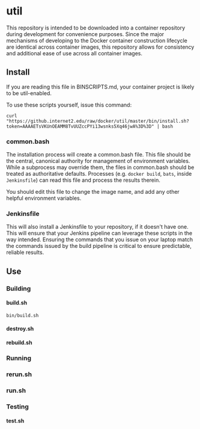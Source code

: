 # util

This repository is intended to be downloaded into a container repository during development for convenience purposes.  Since the major mechanisms of developing to the Docker container construction lifecycle are identical across container images, this repository allows for consistency and additional ease of use across all container images.

## Install

If you are reading this file in BINSCRIPTS.md, your container project is likely to be util-enabled.

To use these scripts yourself, issue this command:

```
curl "https://github.internet2.edu/raw/docker/util/master/bin/install.sh?token=AAAAETsVKUnOEAMM8TvUUZccPYi13wsnks5Xq46jwA%3D%3D" | bash
```

### common.bash

The installation process will create a common.bash file.  This file should be the central, canonical authority for management of environment variables.  While a subprocess may override them, the files in common.bash should be treated as authoritative defaults.  Processes (e.g. `docker build`, `bats`, inside `Jenkinsfile`) can read this file and process the results therein.

You should edit this file to change the image name, and add any other helpful environment variables.

### Jenkinsfile

This will also install a Jenkinsfile to your repository, if it doesn't have one.  This will ensure that your Jenkins pipeline can leverage these scripts in the way intended.  Ensuring the commands that you issue on your laptop match the commands issued by the build pipeline is critical to ensure predictable, reliable results.

## Use


### Building

#### build.sh
`bin/build.sh `
#### destroy.sh
#### rebuild.sh

### Running
### rerun.sh
### run.sh


### Testing
#### test.sh